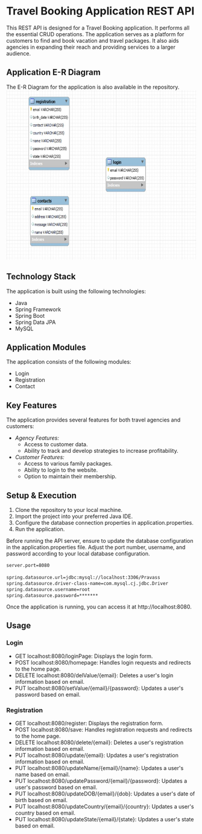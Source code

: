 # Travel Booking Application REST API

This REST API is designed for a Travel Booking application. It performs all the essential CRUD operations. The application serves as a platform for customers to find and book vacation and travel packages. It also aids agencies in expanding their reach and providing services to a larger audience.

## Application E-R Diagram
The E-R Diagram for the application is also available in the repository.
<img src="https://github.com/Abhishek1061/Travel_Booking_Application/blob/master/ER_Diagram/Travel%20Booking%20API%20ER%20Diagram.jpg" width=600, height=450>

## Technology Stack

The application is built using the following technologies:

* Java
* Spring Framework
* Spring Boot
* Spring Data JPA
* MySQL

## Application Modules

The application consists of the following modules:

* Login
* Registration
* Contact

## Key Features

The application provides several features for both travel agencies and customers:

* *Agency Features:*
    * Access to customer data.
    * Ability to track and develop strategies to increase profitability.
* *Customer Features:*
    * Access to various family packages.
    * Ability to login to the website.
    * Option to maintain their membership.

## Setup & Execution

1. Clone the repository to your local machine.
2. Import the project into your preferred Java IDE.
3. Configure the database connection properties in application.properties.
4. Run the application.

Before running the API server, ensure to update the database configuration in the application.properties file. Adjust the port number, username, and password according to your local database configuration.


    server.port=8080

    spring.datasource.url=jdbc:mysql://localhost:3306/Pravass
    spring.datasource.driver-class-name=com.mysql.cj.jdbc.Driver
    spring.datasource.username=root
    spring.datasource.password=*******



Once the application is running, you can access it at http://localhost:8080.

## Usage

### Login
- GET localhost:8080/loginPage: Displays the login form.
- POST localhost:8080/homepage: Handles login requests and redirects to the home page.
- DELETE localhost:8080/delValue/{email}: Deletes a user's login information based on email.
- PUT localhost:8080/setValue/{email}/{password}: Updates a user's password based on email.

### Registration
- GET localhost:8080/register: Displays the registration form.
- POST localhost:8080/save: Handles registration requests and redirects to the home page.
- DELETE localhost:8080/delete/{email}: Deletes a user's registration information based on email.
- PUT localhost:8080/update/{email}: Updates a user's registration information based on email.
- PUT localhost:8080/updateName/{email}/{name}: Updates a user's name based on email.
- PUT localhost:8080/updatePassword/{email}/{password}: Updates a user's password based on email.
- PUT localhost:8080/updateDOB/{email}/{dob}: Updates a user's date of birth based on email.
- PUT localhost:8080/updateCountry/{email}/{country}: Updates a user's country based on email.
- PUT localhost:8080/updateState/{email}/{state}: Updates a user's state based on email.

<!--
### Login
- Endpoint: /loginform
  - Description: Displays the login form.
  - Method: GET

- Endpoint: /homepage
  - Description: Handles login requests and redirects to the home page.
  - Method: POST

- Endpoint: /del/{email}
  - Description: Deletes a user's login information based on email.
  - Method: DELETE

- Endpoint: /setValue/{email}/{password}
  - Description: Updates a user's password based on email.
  - Method: PUT

### Registration
- Endpoint: /reg
  - Description: Displays the registration form.
  - Method: GET

- Endpoint: /addReg
  - Description: Handles registration requests and redirects to the home page.
  - Method: POST

- Endpoint: /delete/{email}
  - Description: Deletes a user's registration information based on email.
  - Method: DELETE

- Endpoint: /update/{email}
  - Description: Updates a user's registration information based on email.
  - Method: PUT

- Endpoint: /updateName/{email}/{name}
  - Description: Updates a user's name based on email.
  - Method: PUT

- Endpoint: /updatePassword/{email}/{password}
  - Description: Updates a user's password based on email.
  - Method: PUT

- Endpoint: /updateDOB/{email}/{dob}
  - Description: Updates a user's date of birth based on email.
  - Method: PUT

- Endpoint: /updateCountry/{email}/{country}
  - Description: Updates a user's country based on email.
  - Method: PUT

- Endpoint: /updateState/{email}/{state}
  - Description: Updates a user's state based on email.
  - Method: PUT  -->
